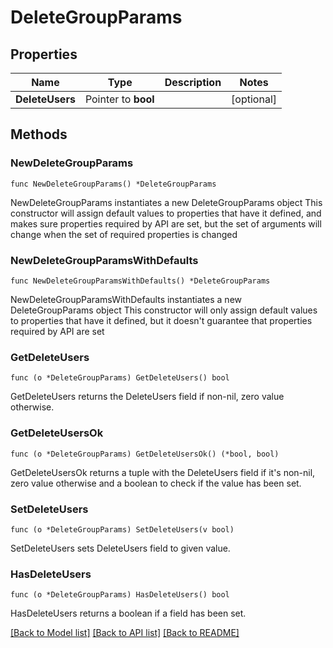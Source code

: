 # DeleteGroupParams

## Properties

Name | Type | Description | Notes
------------ | ------------- | ------------- | -------------
**DeleteUsers** | Pointer to **bool** |  | [optional] 

## Methods

### NewDeleteGroupParams

`func NewDeleteGroupParams() *DeleteGroupParams`

NewDeleteGroupParams instantiates a new DeleteGroupParams object
This constructor will assign default values to properties that have it defined,
and makes sure properties required by API are set, but the set of arguments
will change when the set of required properties is changed

### NewDeleteGroupParamsWithDefaults

`func NewDeleteGroupParamsWithDefaults() *DeleteGroupParams`

NewDeleteGroupParamsWithDefaults instantiates a new DeleteGroupParams object
This constructor will only assign default values to properties that have it defined,
but it doesn't guarantee that properties required by API are set

### GetDeleteUsers

`func (o *DeleteGroupParams) GetDeleteUsers() bool`

GetDeleteUsers returns the DeleteUsers field if non-nil, zero value otherwise.

### GetDeleteUsersOk

`func (o *DeleteGroupParams) GetDeleteUsersOk() (*bool, bool)`

GetDeleteUsersOk returns a tuple with the DeleteUsers field if it's non-nil, zero value otherwise
and a boolean to check if the value has been set.

### SetDeleteUsers

`func (o *DeleteGroupParams) SetDeleteUsers(v bool)`

SetDeleteUsers sets DeleteUsers field to given value.

### HasDeleteUsers

`func (o *DeleteGroupParams) HasDeleteUsers() bool`

HasDeleteUsers returns a boolean if a field has been set.


[[Back to Model list]](../README.md#documentation-for-models) [[Back to API list]](../README.md#documentation-for-api-endpoints) [[Back to README]](../README.md)


